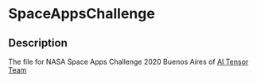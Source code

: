 # SpaceAppsChallenge
## Description
The file for NASA Space Apps Challenge 2020 Buenos Aires of [Al Tensor Team](https://2020.spaceappschallenge.org/challenges/observe/hey-heasarc/teams/al-tensor/project)

